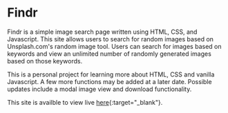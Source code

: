 # Findr

Findr is a simple image search page written using HTML, CSS, and Javascript. 
This site allows users to search for random images based on Unsplash.com's random image tool.
Users can search for images based on keywords and view an unlimited number of randomly generated
images based on those keywords. 

This is a personal project for learning more about HTML, CSS and vanilla Javascript. A few more 
functions may be added at a later date. Possible updates include a modal image view and download functionality. 

This site is availble to view live [here](https://davidsenack.github.io/image-search/){:target="_blank"}.

